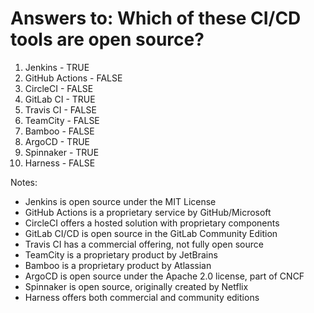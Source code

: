 # Answers to: Which of these CI/CD tools are open source?

1. Jenkins - TRUE
2. GitHub Actions - FALSE
3. CircleCI - FALSE
4. GitLab CI - TRUE
5. Travis CI - FALSE
6. TeamCity - FALSE
7. Bamboo - FALSE
8. ArgoCD - TRUE
9. Spinnaker - TRUE
10. Harness - FALSE

Notes:
- Jenkins is open source under the MIT License
- GitHub Actions is a proprietary service by GitHub/Microsoft
- CircleCI offers a hosted solution with proprietary components
- GitLab CI/CD is open source in the GitLab Community Edition
- Travis CI has a commercial offering, not fully open source
- TeamCity is a proprietary product by JetBrains
- Bamboo is a proprietary product by Atlassian
- ArgoCD is open source under the Apache 2.0 license, part of CNCF
- Spinnaker is open source, originally created by Netflix
- Harness offers both commercial and community editions